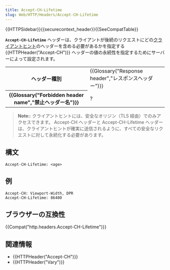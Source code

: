 ```yaml
---
title: Accept-CH-Lifetime
slug: Web/HTTP/Headers/Accept-CH-Lifetime
---
```

{{HTTPSidebar}}{{securecontext_header}}{{SeeCompatTable}}

**`Accept-CH-Lifetime`** ヘッダーは、クライアントが後続のリクエストにどの[クライアントヒント](/ja/docs/Glossary/Client_hints)のヘッダーを含める必要があるかを指定する {{HTTPHeader("Accept-CH")}} ヘッダーの値の永続性を指定するためにサーバーによって設定されます。

<table class="properties">
  <tbody>
    <tr>
      <th scope="row">ヘッダー種別</th>
      <td>
        {{Glossary("Response header","レスポンスヘッダー")}}
      </td>
    </tr>
    <tr>
      <th scope="row">
        {{Glossary("Forbidden header name","禁止ヘッダー名")}}
      </th>
      <td>?</td>
    </tr>
  </tbody>
</table>

> **Note:**: クライアントヒントには、安全なオリジン（TLS 経由）でのみアクセスできます。 Accept-CH ヘッダーと Accept-CH-Lifetime ヘッダーは、クライアントヒントが確実に送信されるように、すべての安全なリクエストに対して永続化する必要があります。

## 構文

```
Accept-CH-Lifetime: <age>
```

## 例

```
Accept-CH: Viewport-Width, DPR
Accept-CH-Lifetime: 86400
```

## ブラウザーの互換性

{{Compat("http.headers.Accept-CH-Lifetime")}}

## 関連情報

- {{HTTPHeader("Accept-CH")}}
- {{HTTPHeader("Vary")}}
